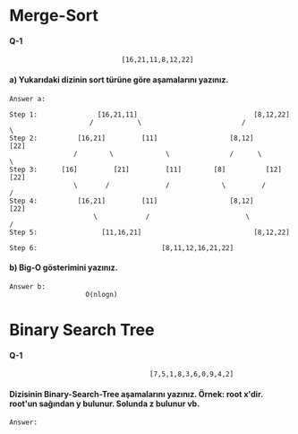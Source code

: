 # Merge-Sort

#### Q-1

```
                            [16,21,11,8,12,22]
```

#### a) Yukarıdaki dizinin sort türüne göre aşamalarını yazınız.

```
Answer a: 

Step 1:               [16,21,11]                             [8,12,22]
                    /           \                         /           \
Step 2:          [16,21]         [11]                  [8,12]         [22]
                /        \             \               /      \            \
Step 3:      [16]         [21]         [11]        [8]          [12]         [22]   
                \       /              /             \         /            /
Step 4:          [16,21]         [11]                  [8,12]         [22]
                     \            /                        \           /
Step 5:                [11,16,21]                            [8,12,22]
                                  
Step 6:                               [8,11,12,16,21,22]
```

#### b) Big-O gösterimini yazınız.

```
Answer b:
                   O(nlogn)
```

# Binary Search Tree

#### Q-1

```
                                   [7,5,1,8,3,6,0,9,4,2] 
```

#### Dizisinin Binary-Search-Tree aşamalarını yazınız. Örnek: root x'dir. root'un sağından y bulunur. Solunda z bulunur vb.

```
Answer:

```
